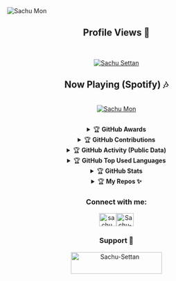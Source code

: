 <img align="center" src="https://readme-typing-svg.herokuapp.com?font=Pacifico&size=50&color=FFFFFF&center=true&vCenter=true&width=1000&height=100&lines=Hi+%F0%9F%91%8B%2C+I'm+Sachu+(Sanooj)" alt="Sachu Mon" />
</a>


<br>
<h2 align="center"> Profile Views 💖</h2>
<br>
<p align="center">
<a href="#"><img title="Sachu Settan" src="https://profile-counter.glitch.me/Sachu-Settan/count.svg"></a>
</p>
<h2 align="center"> Now Playing (Spotify) 🎶 </h2>
<br>
<div align="center"> <a href="https://bit.ly/spotify-now-playing-sachu">
<img align="center" src="https://bit.ly/spotify-sachu-playing" alt="Sachu Mon" />
</a>

##


<details>
    <summary>&#127942 <b>GitHub Awards</b></summary><br/>

![Github Trophy](https://github-profile-trophy.vercel.app/?username=Sachu-Settan)

</details>

<details>
    <summary>&#127942 <b>GitHub Contributions</b></summary><br/>
 <img src="https://activity-graph.herokuapp.com/graph?username=Sachu-Settan&amp;bg_color=000000&amp;color=4fff67&amp;line=4fff67&amp;point=ffffff&amp;area=true&amp;hide_border=true" alt="GitHub Activity Graph">
</details>

<details>
    <summary>&#127942 <b>GitHub Activity (Public Data)</b></summary><br/>

![Metrics](https://metrics.lecoq.io/Sachu-Settan?template=classic&isocalendar=1&languages=1&isocalendar.duration=half-year&languages.limit=8&languages.threshold=0%25&languages.colors=github&languages.sections=most-used&languages.indepth=false&languages.analysis.timeout=15&languages.categories=markup%2C%20programming&languages.recent.categories=markup%2C%20programming&languages.recent.load=300&languages.recent.days=14&config.timezone=Asia%2FCalcutta)

</details>
    
<details>
<summary>&#127942 <b>GitHub Top Used Languages</b></summary><br/>

![Top-Langs](https://github-readme-stats.vercel.app/api/top-langs/?username=Sachu-Settan&theme=radical&layout=compact&langs_count=10&show_icons=true)

</details>
    
<details>
    <summary>&#127942 <b>GitHub Stats</b></summary><br/>

![Git-Stats](https://github-readme-stats.vercel.app/api?username=Sachu-Settan&show_icons=true&theme=radical)

</details>

<details>
    <summary>&#127942 <b>My Repos ✨</b></summary><br/>

![github card](https://github-readme-stats.vercel.app/api/pin/?username=Sachu-Settan&repo=Kanappi-Bot&theme=dark)
<br>
![github card](https://github-readme-stats.vercel.app/api/pin/?username=Sachu-Settan&repo=Sachu-Settan.github.io&theme=dark)
<br>
![github card](https://github-readme-stats.vercel.app/api/pin/?username=Sachu-Settan&repo=Rose-Clone2&theme=dark)
    
</details>
    
<h3 align="center">Connect with me:</h3>
<p align="center">
<a href="https://instagram.com/sachu.modder" target="blank"><img align="center" src="https://raw.githubusercontent.com/rahuldkjain/github-profile-readme-generator/master/src/images/icons/Social/instagram.svg" alt="sachu.modder" height="30" width="40" /></a><a href="https://Wa.me/+919744933034?text=Hello%20Bro" target="blank"><img align="center" src="https://raw.githubusercontent.com/rahuldkjain/github-profile-readme-generator/master/src/images/icons/Social/whatsapp.svg" alt="Sachu-Settan" height="30" width="40" /></a>

</p>

<h3 align="center">Support 💖</h3>
<p><a href="https://www.buymeacoffee.com/sachusettan"> <img align="center" src="https://cdn.buymeacoffee.com/buttons/v2/default-yellow.png" height="50" width="210" alt="Sachu-Settan" /></a></p>
